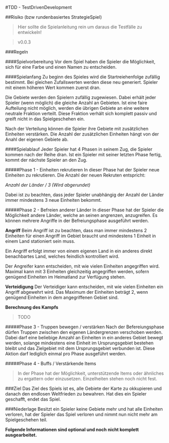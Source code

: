 #TDD - TestDrivenDevelopment

##Risiko (bzw rundenbasiertes StrategieSpiel)

>Hier sollte die Spielanleitung rein um daraus die Testfälle zu entwickeln!

>v0.0.3

###Regeln

####Spielvorbereitung
Vor dem Spiel haben die Spieler die Möglichkeit, sich für eine Farbe und einen Namen zu entscheiden.

####Spielanfang
Zu beginn des Spieles wird die Startreiehenfolge zufällig bestimmt. Bei gleichen Zufallswerten werden diese neu generiert. Spieler mit einem höheren Wert kommen zuerst dran.  

Die Gebiete werden den Spielern zufällig zugewiesen. Dabei erhält jeder Spieler (wenn möglich) die gleiche Anzahl an Gebieten. Ist eine faire Aufteilung nicht möglich, werden die übrigen Gebiete an eine weitere neutrale Fraktion verteilt. Diese Fraktion verhält sich komplett passiv und greift nicht in das Spielgeschehen ein.

Nach der Verteilung können die Spieler ihre Gebiete mit zusätzlichen Einheiten verstärken. Die Anzahl der zusätzlichen Einheiten hängt von der Anahl der eigenen Gebiete ab.

####Spielablauf
Jeder Spieler hat 4 Phasen in seinem Zug, die Spieler kommen nach der Reihe dran. Ist ein Spieler mit seiner letzten Phase fertig, kommt der nächste Spieler an den Zug.

#####Phase 1 - Einheiten rekrutieren
In dieser Phase hat der Spieler neue Einheiten zu rekrutieren. Die Anzahl der neuen Rekruten entspricht:

*Anzahl der Länder / 3 (Wird abgerundet)*

Dabei ist zu beachten, dass jeder Spieler unabhängig der Anzahl der Länder immer mindestens 3 neue Einheiten bekommt.

#####Phase 2 - Befreien anderer Länder
In dieser Phase hat der Spieler die Möglichkeit andere Länder, welche an seinen angrenzen, anzugreifen. Es können mehrere Angriffe in der Befreiungsphase ausgeführt werden.

**Angriff**
Beim Angriff ist zu beachten, dass man immer mindestens 2 Einheiten für einen Angriff im Gebiet braucht und mindestens 1 Einheit in einem Land stationiert sein muss. 

Ein Angriff erfolgt immer von einem eigenen Land in ein anderes direkt benachbartes Land, welches feindlich kontrolliert wird.

Der Angreifer kann entscheiden, mit wie vielen Einheiten angegriffen wird. Maximal kann mit 3 Einheiten gleichzeitig angegriffen werden, sofern genügend Einheiten im Heimatland zur Verfügung stehen.

**Verteidigung**
Der Verteidiger kann entscheiden, mit wie vielen Einheiten ein Angriff abgewehrt wird. Das Maximum der Einheiten beträgt 2, wenn genügend Einheiten in dem angegriffenen Gebiet sind.


**Berechnung des Kampfs**
>TODO


#####Phase 3 - Truppen bewegen / verstärken
Nach der Befereiungsphase dürfen Truppen zwischen den eigenen Ländergrenzen verschoben werden. Dabei darf eine beliebige Amzahl an Einheiten in ein anderes Gebiet bewegt werden, solange mindestens eine Einheit im Ursprungsgebiet bestehen bleibt und das Zielgebiet mit dem Ursprungsgebiet verbunden ist. Diese Aktion darf lediglich einmal pro Phase ausgeführt werden.

#####Phase 4 - Buffs / Verstärkende Items
>In der Phase hat der Möglichkeit, unterstützende Items oder ähnliches zu ergattern oder einzusetzen. 
>Einzelheiten stehen noch nicht fest.

###Ziel
Das Ziel des Spiels ist es, alle Gebiete der Karte zu okkupieren und danach den endlosen Weltfrieden zu bewahren. Hat dies ein Spieler geschafft, endet das Spiel.

###Niederlage
Besitzt ein Spieler keine Gebiete mehr und hat alle Einheiten verloren, hat der Spieler das Spiel verloren und nimmt nun nicht mehr am Spielgeschehen teil. 


**Folgende Informationen sind optional und noch nicht komplett ausgearbeitet.**
